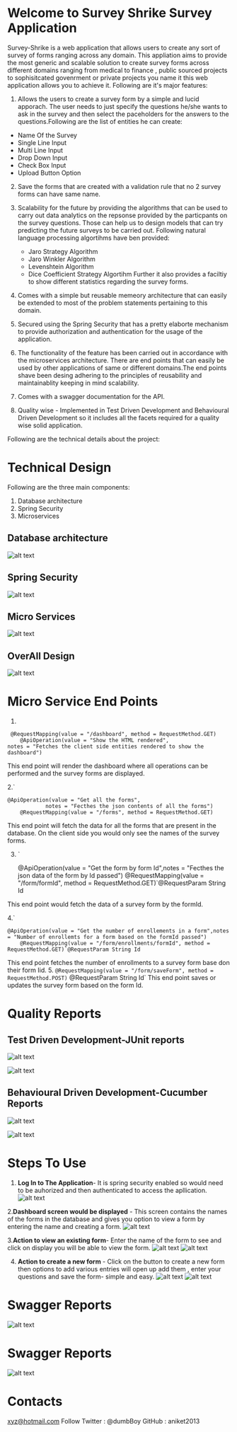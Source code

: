 # Welcome to Survey Shrike Survey Application
Survey-Shrike is a web application that allows users to create any sort of survey of forms ranging across any domain. This appliation aims to provide the most generic and scalable solution to create survey forms across different domains ranging from medical to finance , public sourced projects to sophisitcated govenrment or private projects you name it this web application allows you to achieve it. Following are it's major features:

 

 1. Allows the users to create a survey form by a simple and lucid apporach. The user needs to just specify the questions he/she wants to ask in the survey and then select the paceholders for the answers to the questions.Following are the list of entities he can create:
   - Name Of the Survey
   - Single Line Input
 - Multi Line Input
 - Drop Down Input
 - Check Box  Input
 - Upload Button Option
 
2. Save the forms that are created with a validation rule that no 2 survey forms can have same name.
3. Scalability for the future by providing the algorithms that can be used to carry out data analytics on the repsonse provided by the particpants on the survey questions. Those can help us to design models that can try predicting the future surveys to be carried out. Following natural language processing algortihms have ben provided:
    - Jaro Strategy Algorithm
   - Jaro Winkler Algorithm
   - Levenshtein Algorithm
   - Dice Coefficient Strategy Algortihm
   Further it also provides a faciltiy to show different statistics regarding the survey forms.

4. Comes with a simple but reusable memeory architecture that can easily be extended to most of the problem statements pertaining to this domain.
5. Secured using the Spring Security that has a pretty elaborte mechanism to provide authorization and authentication for the usage of the application.
6. The functionality of the feature has been carried out in accordance with the microservices architecture. There are end points that can easily be used by other applications of same or different domains.The end points shave been desing adhering to the principles of reusability and maintainablity keeping in mind scalability.
7. Comes with a swagger documentation for the API.
8. Quality wise - Implemented in Test Driven Development and Behavioural Driven Development so it includes all the facets required for a quality wise solid application.


Following are the technical details about the project:
     
#  Technical Design

Following are the three main components:
   

 1. Database architecture
 2. Spring Security
 3. Microservices
 

## Database architecture

![alt text](https://github.com/aniket2013/Survey-Shrike/blob/master/TechnicalDesigns/DatabaseArchitecture.JPG)

##  Spring Security
![alt text](https://github.com/aniket2013/Survey-Shrike/blob/master/TechnicalDesigns/Security.JPG)

##  Micro Services
![alt text](https://github.com/aniket2013/Survey-Shrike/blob/master/TechnicalDesigns/MicroServices.JPG)

##  OverAll Design
![alt text](https://github.com/aniket2013/Survey-Shrike/blob/master/TechnicalDesigns/OverallDesign.JPG)


#  Micro Service End Points    
1.

     @RequestMapping(value = "/dashboard", method = RequestMethod.GET)
    	@ApiOperation(value = "Show the HTML rendered",
    notes = "Fetches the client side entities rendered to show the dashboard")
 This end point will render the dashboard where all operations can be performed and the survey forms are displayed.

2.`

    @ApiOperation(value = "Get all the forms",
    		    notes = "Fecthes the json contents of all the forms")
    	@RequestMapping(value = "/forms", method = RequestMethod.GET)

This end point will fetch the  data for all the forms that are present in the database. On the client side you would only see the names of the survey forms.

3. `

    @ApiOperation(value = "Get the form by form Id",notes = "Fecthes the json data of the form by Id passed")
    	@RequestMapping(value = "/form/formId", method = RequestMethod.GET)`@RequestParam String Id

This end point would fetch the data of a survey form by the formId.

4.`

    @ApiOperation(value = "Get the number of enrollements in a form",notes = "Number of enrollemts for a form based on the formId passed")
    	@RequestMapping(value = "/form/enrollments/formId", method = RequestMethod.GET)`@RequestParam String Id

This end point fetches the number of enrollments to a survey form base don their form Iid.
5. `@RequestMapping(value = "/form/saveForm", method = RequestMethod.POST)` @RequestParam String Id`
This end point saves or updates the survey form based on the form Id.

#  Quality Reports
## Test Driven Development-JUnit reports
![alt text](https://github.com/aniket2013/Survey-Shrike/blob/master/TDDReports/ControllerTest.JPG)   

![alt text](https://github.com/aniket2013/Survey-Shrike/blob/master/TDDReports/ServiceTest.JPG)

  
## Behavioural Driven Development-Cucumber Reports
![alt text](https://github.com/aniket2013/Survey-Shrike/blob/master/BDDReport.JPG)

![alt text](https://github.com/aniket2013/Survey-Shrike/blob/master/BDDReport1.JPG)


#  Steps To Use
1. **Log In to The Application**- It is spring security enabled so would need to be auhorized and then authenticated to access the apllication.
![alt text](https://github.com/aniket2013/Survey-Shrike/blob/master/jpgs/Login.JPG)

2.**Dashboard screen would be displayed** - This screen contains the names of the forms in the database and gives you option to view a form by entering the name and creating a form.
![alt text](https://github.com/aniket2013/Survey-Shrike/blob/master/jpgs/DashBoard.JPG)

3.**Action to view an existing form**- Enter the name of the form to see and click on display you will be able to view the form.
![alt text](https://github.com/aniket2013/Survey-Shrike/blob/master/jpgs/DisplayForm1.JPG)
![alt text](https://github.com/aniket2013/Survey-Shrike/blob/master/jpgs/DisplayForm2.JPG)

4. **Action to create a new form** -  Click on the button to create a new form then options to add various entries will open up add them , enter your questions and save the form- simple and easy.
![alt text](https://github.com/aniket2013/Survey-Shrike/blob/master/jpgs/CreateForm.JPG)
 ![alt text](https://github.com/aniket2013/Survey-Shrike/blob/master/jpgs/CreateEntries.JPG)


#  Swagger Reports
![alt text](https://github.com/aniket2013/Survey-Shrike/blob/master/TechnicalDesigns/MicroServices.JPG)



#  Swagger Reports
![alt text](https://github.com/aniket2013/Survey-Shrike/blob/master/TechnicalDesigns/MicroServices.JPG)

#  Contacts
xyz@hotmail.com
Follow 
      Twitter :  @dumbBoy
      GitHub : aniket2013
